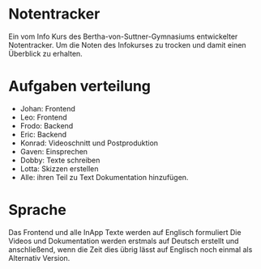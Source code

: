 # Notentracker
Ein vom Info Kurs des Bertha-von-Suttner-Gymnasiums entwickelter Notentracker. Um die Noten des Infokurses zu trocken und damit einen Überblick zu erhalten.

# Aufgaben verteilung 
- Johan: Frontend
- Leo: Frontend
- Frodo: Backend
- Eric: Backend
- Konrad: Videoschnitt und Postproduktion
- Gaven: Einsprechen
- Dobby: Texte schreiben
- Lotta: Skizzen erstellen
- Alle: ihren Teil zu Text Dokumentation hinzufügen. 

# Sprache 
Das Frontend und alle InApp Texte werden auf Englisch formuliert
Die Videos und Dokumentation werden erstmals auf Deutsch erstellt und anschließend, wenn die Zeit dies übrig lässt auf Englisch noch einmal als Alternativ Version.
